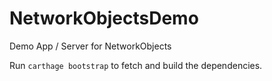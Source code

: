 # NetworkObjectsDemo
Demo App / Server for NetworkObjects

Run ```carthage bootstrap``` to fetch and build the dependencies.